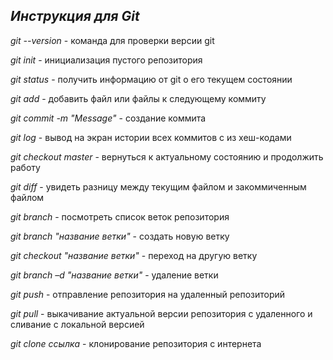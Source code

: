 ## _Инструкция для **Git**_

*git --version* - команда для проверки версии git

*git init* - инициализация пустого репозитория

*git status* - получить информацию от git о его текущем состоянии

*git add* - добавить файл или файлы к следующему коммиту 

*git commit -m "Message"* - создание коммита

*git log* - вывод на экран истории всех коммитов с из хеш-кодами

*git checkout master* - вернуться к актуальному состоянию и продолжить работу

*git diff* - увидеть разницу между текущим файлом и закоммиченным файлом

*git branch* - посмотреть список веток репозитория

*git branch "название ветки"* - создать новую ветку 

*git checkout "название ветки"* - переход на другую ветку

*git branch –d "название ветки"* - удаление ветки

*git push* - отправление репозитория на удаленный репозиторий 

*git pull* - выкачивание актуальной версии репозитория с удаленного и сливание с локальной версией  

*git clone ссылка* - клонирование репозитория с интернета 

